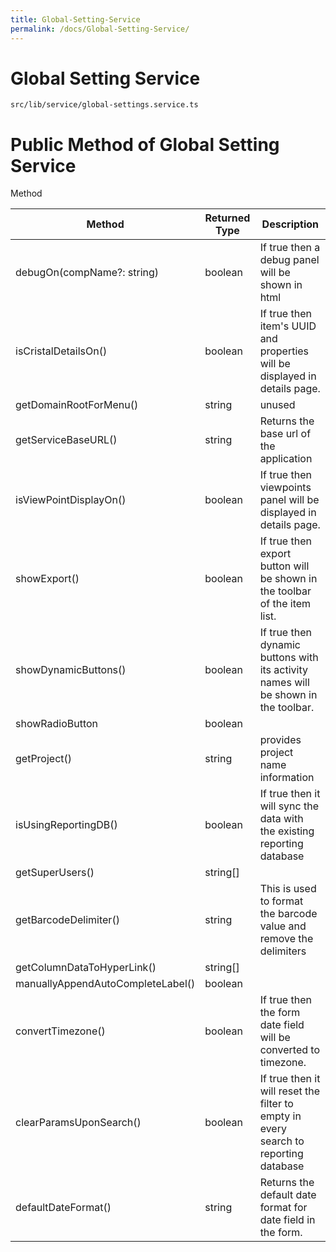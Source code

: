 ```yaml
---
title: Global-Setting-Service
permalink: /docs/Global-Setting-Service/
---
```


# Global Setting Service
`src/lib/service/global-settings.service.ts`

# Public Method of Global Setting Service

Method

| Method | Returned Type | Description |
| ------------- | ------------- | ------------- |
| debugOn(compName?: string) | boolean| If true then a debug panel will be shown in html |
| isCristalDetailsOn() |boolean| If true then item's UUID and properties will be displayed in details page. |
| getDomainRootForMenu() |string| unused |
| getServiceBaseURL() |string| Returns the base url of the application |
| isViewPointDisplayOn() |boolean | If true then viewpoints panel will be displayed in details page. |
| showExport() |boolean| If true then export button will be shown in the toolbar of the item list. |
| showDynamicButtons() |boolean| If true then dynamic buttons with its activity names will be shown in the toolbar. |
| showRadioButton |boolean||
| getProject() |string| provides project name information |
| isUsingReportingDB() |boolean| If true then it will sync the data with the existing reporting database |
| getSuperUsers() |string[]||
| getBarcodeDelimiter() |string| This is used to format the barcode value and remove the delimiters |
| getColumnDataToHyperLink() |string[]| |
| manuallyAppendAutoCompleteLabel() |boolean||
| convertTimezone() |boolean| If true then the form date field will be converted to timezone. |
| clearParamsUponSearch() |boolean| If true then it will reset the filter to empty in every search to reporting database |
| defaultDateFormat() |string| Returns the default date format for date field in the form.|
